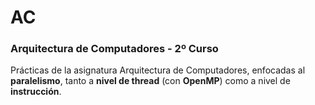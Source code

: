 # AC
### Arquitectura de Computadores - 2º Curso

Prácticas de la asignatura Arquitectura de Computadores, enfocadas al
**paralelismo**, tanto a **nivel de thread** (con **OpenMP**) como a
nivel de **instrucción**.
